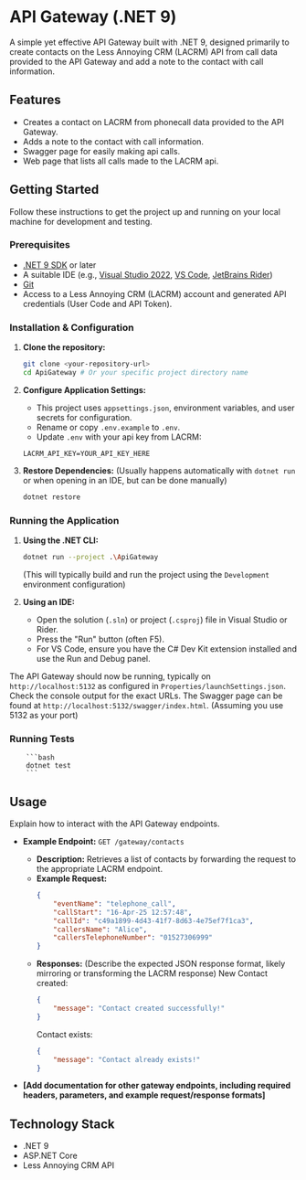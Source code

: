 # API Gateway (.NET 9)

A simple yet effective API Gateway built with .NET 9, designed primarily to create contacts on the Less Annoying CRM (LACRM) API from call data provided to the API Gateway and add a note to the contact with call information.

## Features

*   Creates a contact on LACRM from phonecall data provided to the API Gateway.
*   Adds a note to the contact with call information.
*   Swagger page for easily making api calls.
*   Web page that lists all calls made to the LACRM api.

## Getting Started

Follow these instructions to get the project up and running on your local machine for development and testing.

### Prerequisites

*   [.NET 9 SDK](https://dotnet.microsoft.com/download/dotnet/9.0) or later
*   A suitable IDE (e.g., [Visual Studio 2022](https://visualstudio.microsoft.com/), [VS Code](https://code.visualstudio.com/), [JetBrains Rider](https://www.jetbrains.com/rider/))
*   [Git](https://git-scm.com/)
*   Access to a Less Annoying CRM (LACRM) account and generated API credentials (User Code and API Token).

### Installation & Configuration

1.  **Clone the repository:**
    ```bash
    git clone <your-repository-url>
    cd ApiGateway # Or your specific project directory name
    ```

2.  **Configure Application Settings:**
    *   This project uses `appsettings.json`, environment variables, and user secrets for configuration.
    *   Rename or copy `.env.example` to `.env`.
    *   Update `.env` with your api key from LACRM:
    ```
    LACRM_API_KEY=YOUR_API_KEY_HERE
    ```

3.  **Restore Dependencies:**
    (Usually happens automatically with `dotnet run` or when opening in an IDE, but can be done manually)
    ```bash
    dotnet restore
    ```

### Running the Application

1.  **Using the .NET CLI:**
    ```bash
    dotnet run --project .\ApiGateway
    ```
    (This will typically build and run the project using the `Development` environment configuration)

2.  **Using an IDE:**
    *   Open the solution (`.sln`) or project (`.csproj`) file in Visual Studio or Rider.
    *   Press the "Run" button (often F5).
    *   For VS Code, ensure you have the C# Dev Kit extension installed and use the Run and Debug panel.

The API Gateway should now be running, typically on `http://localhost:5132` as configured in `Properties/launchSettings.json`. Check the console output for the exact URLs.
The Swagger page can be found at `http://localhost:5132/swagger/index.html`. (Assuming you use 5132 as your port)

### Running Tests
        ```bash
        dotnet test
        ```


## Usage

Explain how to interact with the API Gateway endpoints.

*   **Example Endpoint:** `GET /gateway/contacts`
    *   **Description:** Retrieves a list of contacts by forwarding the request to the appropriate LACRM endpoint.
    *   **Example Request:**
        ```json        
        {
            "eventName": "telephone_call",
            "callStart": "16-Apr-25 12:57:48",
            "callId": "c49a1899-4d43-41f7-8d63-4e75ef7f1ca3",
            "callersName": "Alice",
            "callersTelephoneNumber": "01527306999"
        }
        ```
    *   **Responses:** (Describe the expected JSON response format, likely mirroring or transforming the LACRM response)
        New Contact created:
        ```json
        {
            "message": "Contact created successfully!"
        }
        ```
        Contact exists:
        ```json
        {
            "message": "Contact already exists!"
        }
        ```

*   **[Add documentation for other gateway endpoints, including required headers, parameters, and example request/response formats]**

## Technology Stack

*   .NET 9
*   ASP.NET Core
*   Less Annoying CRM API

